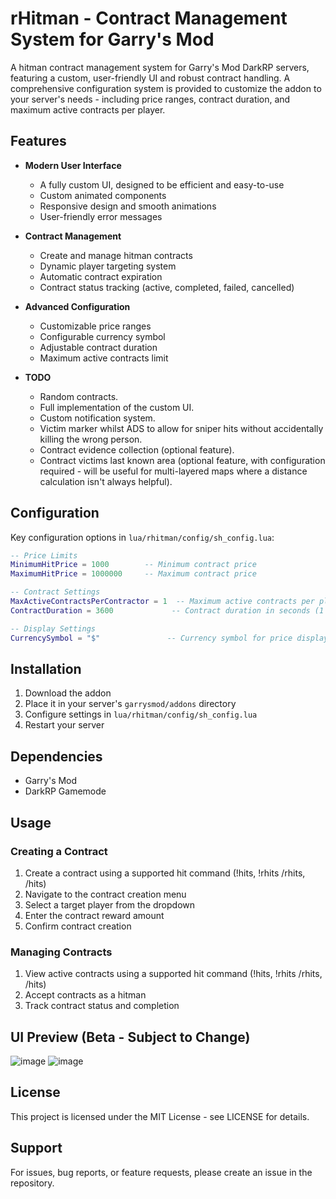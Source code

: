 # rHitman - Contract Management System for Garry's Mod

A hitman contract management system for Garry's Mod DarkRP servers, featuring a custom, user-friendly UI and robust contract handling. A comprehensive configuration system is provided to customize the addon to your server's needs - including price ranges, contract duration, and maximum active contracts per player.

## Features

- **Modern User Interface**
  - A fully custom UI, designed to be efficient and easy-to-use
  - Custom animated components
  - Responsive design and smooth animations
  - User-friendly error messages

- **Contract Management**
  - Create and manage hitman contracts
  - Dynamic player targeting system
  - Automatic contract expiration
  - Contract status tracking (active, completed, failed, cancelled)

- **Advanced Configuration**
  - Customizable price ranges
  - Configurable currency symbol
  - Adjustable contract duration
  - Maximum active contracts limit

- **TODO**
  - Random contracts.
  - Full implementation of the custom UI.
  - Custom notification system.
  - Victim marker whilst ADS to allow for sniper hits without accidentally killing the wrong person.
  - Contract evidence collection (optional feature).
  - Contract victims last known area (optional feature, with configuration required - will be useful for multi-layered maps where a distance calculation isn't always helpful).

## Configuration

Key configuration options in `lua/rhitman/config/sh_config.lua`:

```lua
-- Price Limits
MinimumHitPrice = 1000        -- Minimum contract price
MaximumHitPrice = 1000000     -- Maximum contract price

-- Contract Settings
MaxActiveContractsPerContractor = 1  -- Maximum active contracts per player
ContractDuration = 3600             -- Contract duration in seconds (1 hour)

-- Display Settings
CurrencySymbol = "$"               -- Currency symbol for price display
```

## Installation

1. Download the addon
2. Place it in your server's `garrysmod/addons` directory
3. Configure settings in `lua/rhitman/config/sh_config.lua`
4. Restart your server

## Dependencies

- Garry's Mod
- DarkRP Gamemode

## Usage

### Creating a Contract
1. Create a contract using a supported hit command (!hits, !rhits /rhits, /hits)
2. Navigate to the contract creation menu
2. Select a target player from the dropdown
3. Enter the contract reward amount
4. Confirm contract creation

### Managing Contracts
1. View active contracts using a supported hit command (!hits, !rhits /rhits, /hits)
2. Accept contracts as a hitman
3. Track contract status and completion

## UI Preview (Beta - Subject to Change)
![image](https://github.com/user-attachments/assets/04c46e64-1548-4203-8cd2-ebeb0fbea686)
![image](https://github.com/user-attachments/assets/ce5e9190-9e29-4345-a446-99d497c39366)

## License

This project is licensed under the MIT License - see LICENSE for details.

## Support

For issues, bug reports, or feature requests, please create an issue in the repository.
